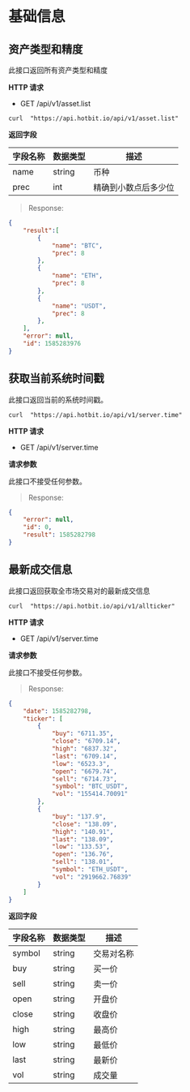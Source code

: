# 基础信息

## 资产类型和精度


此接口返回所有资产类型和精度


__HTTP 请求__

* GET /api/v1/asset.list


```shell
curl  "https://api.hotbit.io/api/v1/asset.list"
```

__返回字段__

字段名称 | 数据类型 | 描述
--------- | ------------- | -------------
name 	  | string 		  | 币种
prec      | int 		  | 精确到小数点后多少位	


> Response: 

```json
{
	"result":[
		{
			"name": "BTC",
			"prec": 8
		},
		{
			"name": "ETH",
			"prec": 8
		},
		{
			"name": "USDT",
			"prec": 8
		},
	],
	"error": null,
	"id": 1585283976
}
```






## 获取当前系统时间戳

此接口返回当前的系统时间戳。


```shell
curl  "https://api.hotbit.io/api/v1/server.time"
```


__HTTP 请求__

* GET /api/v1/server.time


__请求参数__


此接口不接受任何参数。




> Response: 

```json
{
	"error": null,
	"id": 0,
	"result": 1585282798
}
```


## 最新成交信息

此接口返回获取全市场交易对的最新成交信息


```shell
curl  "https://api.hotbit.io/api/v1/allticker"
```


__HTTP 请求__

* GET /api/v1/server.time


__请求参数__


此接口不接受任何参数。





> Response: 

```json
{
	"date": 1585282798,
	"ticker": [
		{
			"buy": "6711.35",
			"close": "6709.14",
			"high": "6837.32",
			"last": "6709.14",
			"low": "6523.3",
			"open": "6679.74",
			"sell": "6714.73",
			"symbol": "BTC_USDT",
			"vol": "155414.70091"
		},
		{
			"buy": "137.9",
			"close": "138.09",
			"high": "140.91",
			"last": "138.09",
			"low": "133.53",
			"open": "136.76",
			"sell": "138.01",
			"symbol": "ETH_USDT",
			"vol": "2919662.76839"
		}
	]
}
```

__返回字段__

字段名称 | 数据类型 | 描述
--------- | ------------- | -------------
symbol 	  | string 		  | 交易对名称
buy      | string 		  | 买一价
sell      | string 		  | 卖一价
open      | string 		  | 开盘价
close      | string 	  | 收盘价
high      | string 		  | 最高价
low      | string 		  | 最低价
last      | string 		  | 最新价
vol      | string 		  | 成交量



